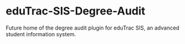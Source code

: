 # eduTrac-SIS-Degree-Audit
Future home of the degree audit plugin for eduTrac SIS, an advanced student information system.
